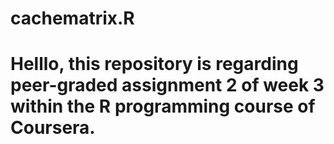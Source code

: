 # cachematrix.R
# Helllo, this repository is regarding peer-graded assignment 2 of week 3 within the R programming course of Coursera.
